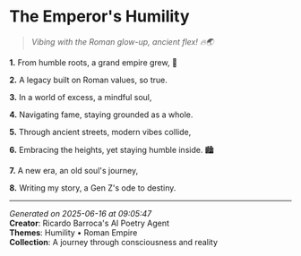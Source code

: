 # The Emperor's Humility

> *Vibing with the Roman glow-up, ancient flex! 🔥🌏*

**1.** From humble roots, a grand empire grew, 🌱


**2.** A legacy built on Roman values, so true.


**3.** In a world of excess, a mindful soul,


**4.** Navigating fame, staying grounded as a whole.


**5.** Through ancient streets, modern vibes collide,


**6.** Embracing the heights, yet staying humble inside. 🏙️


**7.** A new era, an old soul's journey,


**8.** Writing my story, a Gen Z's ode to destiny.



---

*Generated on 2025-06-16 at 09:05:47*  
**Creator**: Ricardo Barroca's AI Poetry Agent  
**Themes**: Humility • Roman Empire  
**Collection**: A journey through consciousness and reality